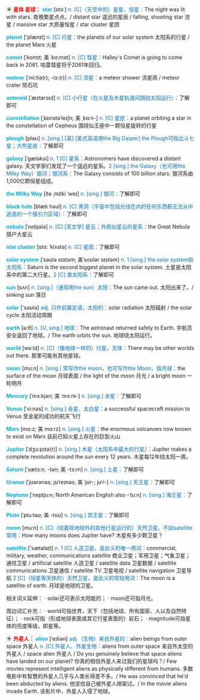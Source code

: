 ☀ <font color="red">**星体 星球：**</font>
<font color="sky blue">**star**</font> [stɑː] 
<font color="#0070c0">n. [C]（天空中的）星星，恒星：</font>The night was lit with stars. 夜晚繁星点点。/ distant star 遥远的星辰 / falling, shooting star 流星 / massive star 大质量恒星 / star cluster 星团

<font color="sky blue">**planet**</font> ['plænɪt] 
<font color="#0070c0">n. [C] 行星：</font>the planets of our solar system 太阳系的行星 / the planet Mars 火星
           
<font color="sky blue">**comet**</font> [ˈkɒmɪt; 美 ˈkɑ:mət]
<font color="#0070c0">n. [C] 彗星：</font>Halley's Comet is going to come back in 2061. 哈雷彗星将于2061年回归。

<font color="sky blue">**meteor**</font> [ˈmi:tiə(r); -iɔ:(r)]
<font color="#0070c0">n. [C] 流星：</font>a meteor shower 流星雨 / meteor crater 陨石坑

<font color="sky blue">**asteroid**</font> [ˈæstərɔɪd]
<font color="#0070c0">n. [C] 小行星（在火星及木星轨道间围绕太阳运行）：</font>了解即可
           
<font color="sky blue">**constellation**</font> [ˌkɒnstəˈleɪʃn; 美 ˌkɑ:n-]
<font color="#0070c0">n. [C] 星座：</font>a planet orbiting a star in the constellation of Cepheus 围绕仙王座中一颗恒星旋转的行星
                      
<font color="sky blue">**plough**</font> [plaʊ]
<font color="#0070c0">n. [sing.] [英] [美式英语用the Big Dipper] the Plough可指北斗七星；大熊星座：</font>了解即可

<font color="sky blue">**galaxy**</font> [ˈgæləksi]
<font color="#0070c0">n. 1 [C] 星系：</font>Astronomers have discovered a distant galaxy. 天文学家们发现了一个遥远的星系。<font color="#0070c0">2 [sing.] the Galaxy（也可用the Milky Way）银河；银河系：</font>The Galaxy consists of 100 billion stars. 银河系由1,000亿颗恒星组成。
          
<font color="sky blue">**the Milky Way**</font> [ðə ˌmɪlki ˈweɪ]
<font color="#0070c0">n. [sing.] 银河：</font>了解即可
           
<font color="sky blue">**black hole**</font> [blæk həul]
<font color="#0070c0">n. [C] 黑洞（宇宙中包括光线在内的任何东西都无法从中逃逸的一个强引力区域）：</font>了解即可
           
<font color="sky blue">**nebula**</font> [ˈnebjələ]
<font color="#0070c0">n. [C] [天文学] 星云；外观似星云的星系：</font>the Great Nebula 猎户大星云

<font color="sky blue">**star cluster**</font> [stɑ: ˈklʌstə]
<font color="#0070c0">n. [C] 星团：</font>了解即可

<font color="sky blue">**solar system**</font> [ˈsəʊlə sɪstəm; 美ˈsoʊlər sɪstəm]
<font color="#0070c0">n. 1 [sing.] the solar system指太阳系：</font>Saturn is the second biggest planet in the solar system. 土星是太阳系中的第二大行星。<font color="#0070c0">2 [C] 类太阳系：</font>了解即可

<font color="sky blue">**sun**</font> [sʌn] 
<font color="#0070c0">n. [sing.]（通常用the sun）太阳：</font>The sun came out. 太阳出来了。/ sinking sun 落日

<font color="sky blue">**solar**</font> ['səʊlə] 
<font color="#0070c0">adj. 只作前置定语，太阳的：</font>solar radiation 太阳辐射 / the solar cycle 太阳活动周期

<font color="sky blue">**earth**</font> [ə:θ] 
<font color="#0070c0">n. [U, sing.] 地球：</font>The astronaut returned safely to Earth. 宇航员安全返回了地球。/ The earth orbits the sun. 地球绕太阳运行。

<font color="sky blue">**world**</font> [wə:ld] 
<font color="#0070c0">n. [C]（像地球一样的）行星，天体：</font>There may be other worlds out there. 那里可能有其他星球。

<font color="sky blue">**moon**</font> [mu:n] 
<font color="#0070c0">n. [sing.] 常写作the moon，也可写作the Moon，指月球：</font>the surface of the moon 月球表面 / the light of the moon 月光 / a bright moon 一轮明月
           
<font color="sky blue">**Mercury**</font> [ˈmɜ:kjəri; 美 ˈmɜ:rk-]
<font color="#0070c0">n. [sing.] 水星：</font>了解即可
           
<font color="sky blue">**Venus**</font> [ˈvi:nəs]
<font color="#0070c0">n. [sing.] 金星、太白星：</font>a successful spacecraft mission to Venus 至金星的成功的航天飞行

<font color="sky blue">**Mars**</font> [mɑ:z; 美 mɑ:rz]
<font color="#0070c0">n. [sing.] 火星：</font>the enormous volcanoes now known to exist on Mars 目前已知火星上存在的巨型火山

<font color="sky blue">**Jupiter**</font> [ˈdʒu:pɪtə(r)]
<font color="#0070c0">n. [sing.] 木星（太阳系中最大的行星）：</font>Jupiter makes a complete revolution around the sun every 12 years. 木星每12年绕太阳一周。

<font color="sky blue">**Saturn**</font> [ˈsætɜ:n; -tən; 美 -tɜ:rn]
<font color="#0070c0">n. [sing.] 土星：</font>了解即可

<font color="sky blue">**Uranus**</font> [ˈjʊərənəs; jʊˈreɪnəs; 美 ˈjʊr-; jʊˈr-]
<font color="#0070c0">n. [sing.] 天王星：</font>了解即可

<font color="sky blue">**Neptune**</font> [ˈneptju:n; North American English also -ˈtu:n]
<font color="#0070c0">n. [sing.] 海王星：</font>了解即可

<font color="sky blue">**Pluto**</font> [ˈplu:təʊ; 美 -toʊ]
<font color="#0070c0">n. [sing.] 冥王星：</font>了解即可

<font color="sky blue">**moon**</font> [mu:n] 
<font color="#0070c0">n. [C]（绕着除地球外的其他行星运行的）天然卫星。不如satellite常用：</font>How many moons does Jupiter have? 木星有多少颗卫星？

<font color="sky blue">**satellite**</font> ['sætəlaɪt] 
<font color="#0070c0">n. 1 [C] 人造卫星。是此义的唯一用词：</font>commercial, military, weather, communications satellite 商业卫星；军用卫星；气象卫星；通信卫星 / artificial satellite 人造卫星 / satellite data 卫星数据 / satellite communications 卫星通信 / satellite TV 卫星电视 / satellite navigation 卫星导航 <font color="#0070c0">2 [C]（恒星等天体的）天然卫星。是此义的常规用词：</font>The moon is a satellite of earth. 月球是地球的卫星。

相关词义延伸：
· solar还可表示太阳能的；
· moon还可指月光。

周边词汇补充：
· world可指世界，天下（包括地球、所有国家、人以及自然特征）；
· rock可指（形成地球表面或其它行星表面的）岩石；
· magnitude可指星体的亮度等级，即星等。

☀ <font color="red">**外星人：**</font>
<font color="sky blue">**alien**</font> [ˈeɪliən]
<font color="#0070c0">adj.（生物）来自外星的：</font>alien beings from outer space 外星人 <font color="#0070c0">n. [C] 外星人、外星生物：</font>aliens from outer space 来自外太空的外星人 / space alien 外星人 / Do you genuinely believe that space aliens have landed on our planet? 你真的相信外星人来过我们的星球吗？/ Few movies represent intelligent aliens as physically different from humans. 多数电影中有智慧的外星人几乎与人类长得差不多。/ He was convinced that he'd been abducted by aliens. 他坚信自己被外星人绑架过。/ In the movie aliens invade Earth. 该影片中，外星人入侵了地球。
